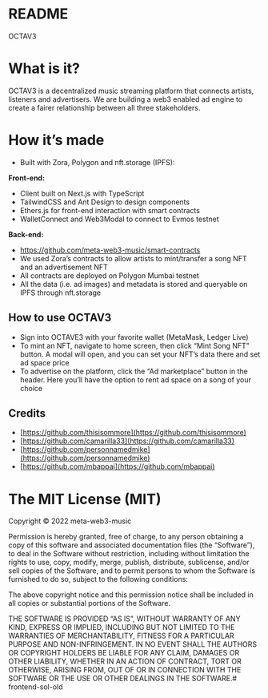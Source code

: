# README
OCTAV3

# What is it?

OCTAV3 is a decentralized music streaming platform that connects artists, listeners and advertisers. We are building a web3 enabled ad engine to create a fairer relationship between all three stakeholders.

# How it’s made

- Built with Zora, Polygon and nft.storage (IPFS):

**Front-end:**

- Client built on Next.js with TypeScript
- TailwindCSS and Ant Design to design components
- Ethers.js for front-end interaction with smart contracts
- WalletConnect and Web3Modal to connect to Evmos testnet

**Back-end:**
- https://github.com/meta-web3-music/smart-contracts
- We used Zora’s contracts to allow artists to mint/transfer a song NFT and an advertisement NFT
- All contracts are deployed on Polygon Mumbai testnet
- All the data (i.e. ad images) and metadata is stored and queryable on IPFS through nft.storage

## How to use OCTAV3

- Sign into OCTAVE3 with your favorite wallet (MetaMask, Ledger Live)
- To mint an NFT, navigate to home screen, then click “Mint Song NFT” button. A modal will open, and you can set your NFT’s data there and set ad space price
- To advertise on the platform, click the “Ad marketplace” button in the header. Here you’ll have the option to rent ad space on a song of your choice

## Credits

- [https://github.com/thisisommore](https://github.com/thisisommore)
- [https://github.com/camarilla33](https://github.com/camarilla33)
- [https://github.com/personnamedmike](https://github.com/personnamedmike)
- [https://github.com/mbappai](https://github.com/mbappai)

# The MIT License (MIT)

Copyright © 2022 meta-web3-music

Permission is hereby granted, free of charge, to any person obtaining a copy of this software and associated documentation files (the “Software”), to deal in the Software without restriction, including without limitation the rights to use, copy, modify, merge, publish, distribute, sublicense, and/or sell copies of the Software, and to permit persons to whom the Software is furnished to do so, subject to the following conditions:

The above copyright notice and this permission notice shall be included in all copies or substantial portions of the Software.

THE SOFTWARE IS PROVIDED “AS IS”, WITHOUT WARRANTY OF ANY KIND, EXPRESS OR IMPLIED, INCLUDING BUT NOT LIMITED TO THE WARRANTIES OF MERCHANTABILITY, FITNESS FOR A PARTICULAR PURPOSE AND NON-INFRINGEMENT. IN NO EVENT SHALL THE AUTHORS OR COPYRIGHT HOLDERS BE LIABLE FOR ANY CLAIM, DAMAGES OR OTHER LIABILITY, WHETHER IN AN ACTION OF CONTRACT, TORT OR OTHERWISE, ARISING FROM, OUT OF OR IN CONNECTION WITH THE SOFTWARE OR THE USE OR OTHER DEALINGS IN THE SOFTWARE.# frontend-sol-old
